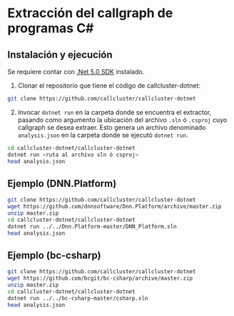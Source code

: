 # Extracción del callgraph de programas C#

## Instalación y ejecución
Se requiere contar con [.Net 5.0 SDK](https://docs.microsoft.com/en-us/dotnet/core/install/windows?tabs=net50) instalado. 

1. Clonar el repositorio que tiene el código de callcluster-dotnet: 
```bash
git clone https://github.com/callcluster/callcluster-dotnet

```
2. Invocar `dotnet run` en la carpeta donde se encuentra el extractor, pasando como argumento la ubicación del archivo `.sln` ó `.csproj` cuyo callgraph se desea extraer. Esto genera un archivo denominado `analysis.json` en la carpeta donde se ejecutó `dotnet run`.
```bash
cd callcluster-dotnet/callcluster-dotnet
dotnet run <ruta al archivo sln ó csproj>
head analysis.json
```

## Ejemplo (DNN.Platform)
```bash
git clone https://github.com/callcluster/callcluster-dotnet
wget https://github.com/dnnsoftware/Dnn.Platform/archive/master.zip
unzip master.zip
cd callcluster-dotnet/callcluster-dotnet
dotnet run ../../Dnn.Platform-master/DNN_Platform.sln
head analysis.json
```

## Ejemplo (bc-csharp)
```bash
git clone https://github.com/callcluster/callcluster-dotnet
wget https://github.com/bcgit/bc-csharp/archive/master.zip
unzip master.zip
cd callcluster-dotnet/callcluster-dotnet
dotnet run ../../bc-csharp-master/csharp.sln
head analysis.json
```
